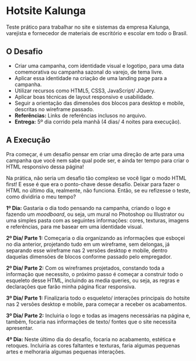# Hotsite Kalunga

Teste prático para trabalhar no site e sistemas da empresa Kalunga, varejista e fornecedor de materiais de escritório e escolar em todo o Brasil.

## O Desafio

* Criar uma campanha, com identidade visual e logotipo, para uma data comemorativa ou campanha sazonal do varejo, de tema livre.
* Aplicar essa identidade na criação de uma landing page para a campanha.
* Utilizar recursos como HTML5, CSS3, JavaScript/ JQuery.
* Aplicar boas técnicas de layout responsivo e usabilidade.
* Seguir a orientação das dimensões dos blocos para desktop e mobile, descritas no wireframe passado.
* **Referências:** Links de referências inclusos no arquivo.
* **Entrega:** 5º dia corrido pela manhã (4 dias/ 4 noites para execução).

## A Execução

Pra começar, é um desafio pensar em criar uma direção de arte para uma campanha que você nem sabe qual pode ser, e ainda ter tempo para criar o HTML responsivo dessa página!

Na prática, não seria um desafio tão complexo se você ligar o modo HTML first! E esse é que era o ponto-chave desse desafio.
Deixar para fazer o HTML no último dia, realmente, não funciona. Então, se eu refizesse o teste, como dividiria o meu tempo?

**1º Dia:** Gastaria o dia todo pensando na campanha, criando o logo e fazendo um _moodboard_, ou seja, um mural no Photoshop ou Illustrator ou uma simples pasta com as seguintes informações: cores, texturas, imagens e referências, para me basear em uma identidade visual.

**2º Dia/ Parte 1:** Começaria o dia organizando as informações que esboçei no dia anterior, projetando tudo em um wireframe, sem delongas, já separando esse wireframe nas 2 versões desktop e mobile, dentro daquelas dimensões de blocos conforme passado pelo empregador.

**2º Dia/ Parte 2:** Com os wireframes projetados, constando toda a informação que necessito, o próximo passo é começar a construir todo o esqueleto desse HTML, incluindo as media queries, ou seja, as regras e declarações que farão minha página ficar responsiva.

**3º Dia/ Parte 1:** Finalizaria todo o esqueleto/ interações principais do hotsite nas 2 versões desktop e mobile, para começar a receber os acabamentos.

**3º Dia/ Parte 2:** Incluiria o logo e todas as imagens necessárias na página e, também, focaria nas informações de texto/ fontes que o site necessita apresentar.

**4º Dia:** Neste último dia do desafio, focaria no acabamento, estética e retoques. Incluiria as cores faltantes e texturas, faria algumas pequenas artes e melhoraria algumas pequenas interações.
